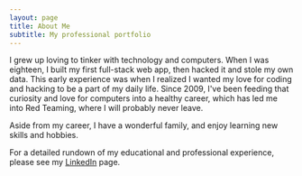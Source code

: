 ```yaml
---
layout: page
title: About Me
subtitle: My professional portfolio
---
```


I grew up loving to tinker with technology and computers. When I was eighteen, I built my first full-stack web app, then hacked it and stole my own data. This early experience was when I realized I wanted my love for coding and hacking to be a part of my daily life. Since 2009, I've been feeding that curiosity and love for computers into a healthy career, which has led me into Red Teaming, where I will probably never leave.

Aside from my career, I have a wonderful family, and enjoy learning new skills and hobbies.

For a detailed rundown of my educational and professional experience, please see my [LinkedIn](https://www.linkedin.com/in/ty-anderson-redteamer/) page.
